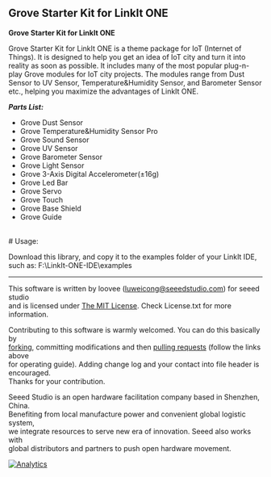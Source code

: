Grove Starter Kit for LinkIt ONE
---------------------------------------------------------


**Grove Starter Kit for LinkIt ONE**
 
Grove Starter Kit for LinkIt ONE is a theme package for IoT (Internet of Things). It is designed to help you get an idea of IoT city and turn it into reality as soon as possible. It includes many of the most popular plug-n-play Grove modules for IoT city projects. The modules range from Dust Sensor to UV Sensor, Temperature&Humidity Sensor, and Barometer Sensor etc., helping you maximize the advantages of LinkIt ONE.
 
***Parts List:***

- Grove Dust Sensor  
- Grove Temperature&Humidity Sensor Pro 
- Grove Sound Sensor 
- Grove UV Sensor 
- Grove Barometer Sensor 
- Grove Light Sensor 
- Grove 3-Axis Digital Accelerometer(±16g) 
- Grove Led Bar 
- Grove Servo  
- Grove Touch 
- Grove Base Shield  
- Grove Guide   

<br>
# Usage:

Download this library, and copy it to the examples folder of your LinkIt IDE, such as: F:\LinkIt-ONE-IDE\examples




    
----

This software is written by loovee ([luweicong@seeedstudio.com](luweicong@seeedstudio.com "luweicong@seeedstudio.com")) for seeed studio<br>
and is licensed under [The MIT License](http://opensource.org/licenses/mit-license.php). Check License.txt for more information.<br>

Contributing to this software is warmly welcomed. You can do this basically by<br>
[forking](https://help.github.com/articles/fork-a-repo), committing modifications and then [pulling requests](https://help.github.com/articles/using-pull-requests) (follow the links above<br>
for operating guide). Adding change log and your contact into file header is encouraged.<br>
Thanks for your contribution.

Seeed Studio is an open hardware facilitation company based in Shenzhen, China. <br>
Benefiting from local manufacture power and convenient global logistic system, <br>
we integrate resources to serve new era of innovation. Seeed also works with <br>
global distributors and partners to push open hardware movement.<br>






[![Analytics](https://ga-beacon.appspot.com/UA-46589105-3/CAN_BUS_Shield)](https://github.com/igrigorik/ga-beacon)